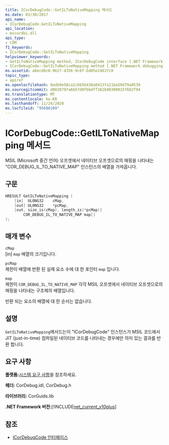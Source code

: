 ```yaml
---
title: ICorDebugCode::GetILToNativeMapping 메서드
ms.date: 03/30/2017
api_name:
- ICorDebugCode.GetILToNativeMapping
api_location:
- mscordbi.dll
api_type:
- COM
f1_keywords:
- ICorDebugCode::GetILToNativeMapping
helpviewer_keywords:
- GetILToNativeMapping method, ICorDebugCode interface [.NET Framework debugging]
- ICorDebugCode::GetILToNativeMapping method [.NET Framework debugging]
ms.assetid: a8ecd8c8-9627-4356-9c6f-bd05e24637c0
topic_type:
- apiref
ms.openlocfilehash: 0adb9e58ca2c6b5b430a0413fa11ba59d79a0539
ms.sourcegitcommit: d8020797a6657d0fbbdff362b80300815f682f94
ms.translationtype: MT
ms.contentlocale: ko-KR
ms.lasthandoff: 11/24/2020
ms.locfileid: "95688109"
---
```

# <a name="icordebugcodegetiltonativemapping-method"></a>ICorDebugCode::GetILToNativeMapping 메서드

MSIL (Microsoft 중간 언어) 오프셋에서 네이티브 오프셋으로의 매핑을 나타내는 "COR_DEBUG_IL_TO_NATIVE_MAP" 인스턴스의 배열을 가져옵니다.  
  
## <a name="syntax"></a>구문  
  
```cpp  
HRESULT GetILToNativeMapping (  
    [in]  ULONG32    cMap,  
    [out] ULONG32    *pcMap,  
    [out, size_is(cMap), length_is(*pcMap)]  
        COR_DEBUG_IL_TO_NATIVE_MAP map[]  
);  
```  
  
## <a name="parameters"></a>매개 변수  

 `cMap`  
 [in] `map` 배열의 크기입니다.  
  
 `pcMap`  
 제한이 배열에 반환 된 실제 요소 수에 대 한 포인터 `map` 입니다.  
  
 `map`  
 제한이 `COR_DEBUG_IL_TO_NATIVE_MAP` 각각 MSIL 오프셋에서 네이티브 오프셋으로의 매핑을 나타내는 구조체의 배열입니다.  
  
 반환 되는 요소의 배열에 대 한 순서는 없습니다.  
  
## <a name="remarks"></a>설명  

 `GetILToNativeMapping`메서드는이 "ICorDebugCode" 인스턴스가 MSIL 코드에서 JIT (just-in-time) 컴파일된 네이티브 코드를 나타내는 경우에만 의미 있는 결과를 반환 합니다.  
  
## <a name="requirements"></a>요구 사항  

 **플랫폼:**[시스템 요구 사항](../../get-started/system-requirements.md)을 참조하세요.  
  
 **헤더:** CorDebug.idl, CorDebug.h  
  
 **라이브러리:** CorGuids.lib  
  
 **.NET Framework 버전:**[!INCLUDE[net_current_v10plus](../../../../includes/net-current-v10plus-md.md)]  
  
## <a name="see-also"></a>참조

- [ICorDebugCode 인터페이스](icordebugcode-interface1.md)
